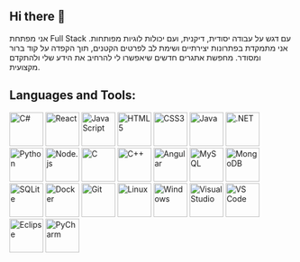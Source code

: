 ## Hi there 👋

אני מפתחת Full Stack עם דגש על עבודה יסודית, דיקנית, ועם יכולות לוגיות מפותחות. אני מתמקדת בפתרונות יצירתיים ושימת לב לפרטים הקטנים, תוך הקפדה על קוד ברור ומסודר. מחפשת אתגרים חדשים שיאפשרו לי להרחיב את הידע שלי ולהתקדם מקצועית.

## Languages and Tools:
<p align="left">
  <img src="https://img.icons8.com/color/48/000000/c-sharp.png" alt="C#" title="C#" width="60" height="60"/>
  <img src="https://img.icons8.com/color/48/000000/react-native.png" alt="React" title="React" width="60" height="60"/>
  <img src="https://img.icons8.com/color/48/000000/javascript.png" alt="JavaScript" title="JavaScript" width="60" height="60"/>
  <img src="https://img.icons8.com/color/48/000000/html-5.png" alt="HTML5" title="HTML5" width="60" height="60"/>
  <img src="https://img.icons8.com/color/48/000000/css3.png" alt="CSS3" title="CSS3" width="60" height="60"/>
  <img src="https://img.icons8.com/color/48/000000/java-coffee-cup-logo.png" alt="Java" title="Java" width="60" height="60"/>
  <img src="https://img.icons8.com/color/48/000000/net-framework.png" alt=".NET" title=".NET" width="60" height="60"/>
  <img src="https://img.icons8.com/color/48/000000/python.png" alt="Python" title="Python" width="60" height="60"/>
  <img src="https://img.icons8.com/color/48/000000/nodejs.png" alt="Node.js" title="Node.js" width="60" height="60"/>
  <img src="https://img.icons8.com/color/48/000000/c.png" alt="C" title="C" width="60" height="60"/>
  <img src="https://img.icons8.com/color/48/000000/c-plus-plus-logo.png" alt="C++" title="C++" width="60" height="60"/>
  <img src="https://img.icons8.com/color/48/000000/angularjs.png" alt="Angular" title="Angular" width="60" height="60"/>
  <img src="https://img.icons8.com/color/48/000000/mysql-logo.png" alt="MySQL" title="MySQL" width="60" height="60"/>
  <img src="https://img.icons8.com/color/48/000000/mongodb.png" alt="MongoDB" title="MongoDB" width="60" height="60"/>
  <img src="https://img.icons8.com/color/48/000000/sqlite.png" alt="SQLite" title="SQLite" width="60" height="60"/>
  <img src="https://img.icons8.com/color/48/000000/docker.png" alt="Docker" title="Docker" width="60" height="60"/>
  <img src="https://img.icons8.com/color/48/000000/git.png" alt="Git" title="Git" width="60" height="60"/>
  <img src="https://img.icons8.com/color/48/000000/linux.png" alt="Linux" title="Linux" width="60" height="60"/>
  <img src="https://img.icons8.com/color/48/000000/windows-10.png" alt="Windows" title="Windows" width="60" height="60"/>
  <img src="https://img.icons8.com/color/48/000000/visual-studio.png" alt="Visual Studio" title="Visual Studio" width="60" height="60"/>
  <img src="https://img.icons8.com/color/48/000000/visual-studio-code-2019.png" alt="VS Code" title="VS Code" width="60" height="60"/>
  <img src="https://img.icons8.com/color/48/000000/eclipse.png" alt="Eclipse" title="Eclipse" width="60" height="60"/>
  <img src="https://img.icons8.com/color/48/000000/pycharm.png" alt="PyCharm" title="PyCharm" width="60" height="60"/>
</p>

